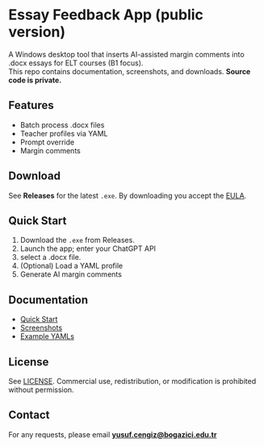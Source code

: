 # Essay Feedback App (public version)
A Windows desktop tool that inserts AI-assisted margin comments into .docx essays for ELT courses (B1 focus).  
This repo contains documentation, screenshots, and downloads. **Source code is private.**

## Features
- Batch process .docx files
- Teacher profiles via YAML
- Prompt override
- Margin comments 

## Download
See **Releases** for the latest `.exe`. By downloading you accept the [EULA](./EULA.md).

## Quick Start
1. Download the `.exe` from Releases.
2. Launch the app; enter your ChatGPT API
3. select a .docx file.
4. (Optional) Load a YAML profile
5. Generate AI margin comments

## Documentation
- [Quick Start](./docs/quickstart.md)
- [Screenshots](./docs/screenshots/)
- [Example YAMLs](./examples/)

## License
See [LICENSE](./LICENSE.md). Commercial use, redistribution, or modification is prohibited without permission.

## Contact
For any requests, please email **yusuf.cengiz@bogazici.edu.tr**  
